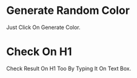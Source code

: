 # Generate Random Color

Just Click On Generate Color.

# Check On H1

Check Result On H1 Too By Typing It On Text Box.
